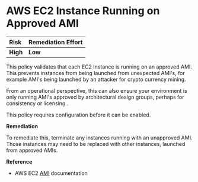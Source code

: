 # AWS EC2 Instance Running on Approved AMI

| Risk | Remediation Effort |
| :--- | :--- |
| **High** | **Low** |

This policy validates that each EC2 Instance is running on an approved AMI. This prevents instances from being launched from unexpected AMI's, for example AMI's being launched by an attacker for crypto currency mining.

From an operational perspective, this can also ensure your environment is only running AMI's approved by architectural design groups, perhaps for consistency or licensing .

This policy requires configuration before it can be enabled.

**Remediation**

To remediate this, terminate any instances running with an unapproved AMI. Those instances may need to be replaced with other instances, launched from approved AMIs.

**Reference**

* AWS EC2 [AMI](https://docs.aws.amazon.com/AWSEC2/latest/UserGuide/AMIs.html) documentation

